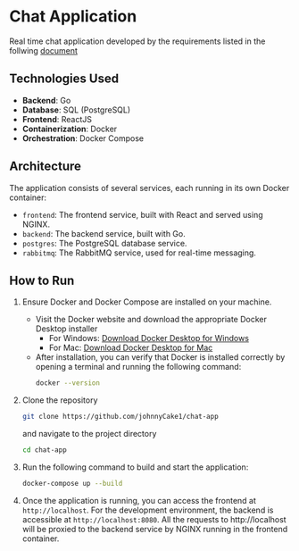 # Chat Application
Real time chat application developed by the requirements listed in the follwing [document](https://docs.google.com/document/d/1Kyotim0S9Ef-qnKuZaKJKtZyWa_GkHcHOo1s2wieWJM/edit#heading=h.er3tlss7yggl)

## Technologies Used

- **Backend**: Go
- **Database**: SQL (PostgreSQL)
- **Frontend**: ReactJS
- **Containerization**: Docker
- **Orchestration**: Docker Compose

## Architecture

The application consists of several services, each running in its own Docker container:

- `frontend`: The frontend service, built with React and served using NGINX.
- `backend`: The backend service, built with Go.
- `postgres`: The PostgreSQL database service.
- `rabbitmq`: The RabbitMQ service, used for real-time messaging.

## How to Run

1. Ensure Docker and Docker Compose are installed on your machine.
    - Visit the Docker website and download the appropriate Docker Desktop installer
       - For Windows: [Download Docker Desktop for Windows](https://hub.docker.com/editions/community/docker-ce-desktop-windows/)
       - For Mac: [Download Docker Desktop for Mac](https://hub.docker.com/editions/community/docker-ce-desktop-mac/)
    - After installation, you can verify that Docker is installed correctly by opening a terminal and running the following command:
      ```bash
      docker --version
      ```

2. Clone the repository
    ```bash
    git clone https://github.com/johnnyCake1/chat-app
    ```
    and navigate to the project directory
    ```bash
    cd chat-app
    ```

3. Run the following command to build and start the application:
    ```bash
    docker-compose up --build
    ```

4. Once the application is running, you can access the frontend at `http://localhost`. For the development environment, the backend is accessible at `http://localhost:8080`. All the requests to http://localhost will be proxied to the backend service by NGINX running in the frontend container.
